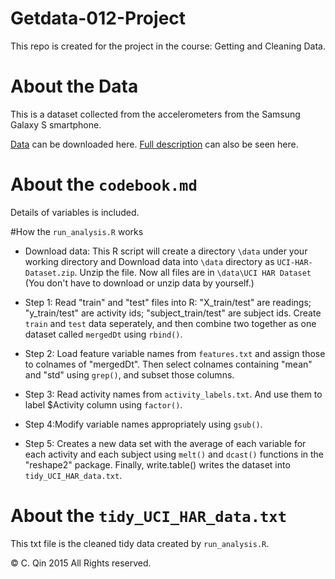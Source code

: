# Getdata-012-Project
This repo is created for the project in the course: Getting and Cleaning Data. 

# About the Data
This is a dataset collected from the accelerometers from the Samsung Galaxy S smartphone. 

[Data](https://d396qusza40orc.cloudfront.net/getdata%2Fprojectfiles%2FUCI%20HAR%20Dataset.zip) can be downloaded here. [Full description](http://archive.ics.uci.edu/ml/datasets/Human+Activity+Recognition+Using+Smartphones) can also be seen here.  

# About the `codebook.md`
Details of variables is included.

#How the `run_analysis.R` works
* Download data: This R script will create a directory `\data` under your working directory and Download data into `\data` directory as `UCI-HAR-Dataset.zip`. Unzip the file. Now all files are in `\data\UCI HAR Dataset` (You don't have to download or unzip data by yourself.)

* Step 1: Read "train" and "test" files into R: "X_train/test" are readings; "y_train/test" are activity ids; "subject_train/test" are subject ids. Create `train` and `test` data seperately, and then combine two together as one dataset called `mergedDt` using `rbind()`.

* Step 2: Load feature variable names from `features.txt` and assign those to colnames of "mergedDt".  Then select colnames containing "mean" and "std" using `grep()`, and subset those columns. 

* Step 3: Read activity names from `activity_labels.txt`. And use them to label $Activity column using `factor()`.

* Step 4:Modify variable names appropriately using `gsub()`.

* Step 5: Creates a new data set with the average of each variable for each activity and each subject using `melt()` and `dcast()` functions in the "reshape2" package. Finally, write.table() writes the dataset into `tidy_UCI_HAR_data.txt`.

# About the `tidy_UCI_HAR_data.txt`
This txt file is the cleaned tidy data created by `run_analysis.R`.

© C. Qin 2015 All Rights reserved.



